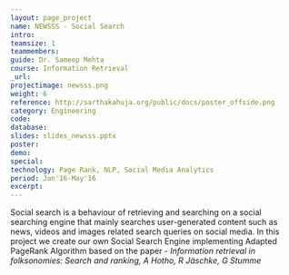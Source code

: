 ```yaml
---
layout: page_project
name: NEWSSS - Social Search
intro: 
teamsize: 1
teammembers: 
guide: Dr. Sameep Mehta
course: Information Retrieval
_url: 
projectimage: newsss.png
weight: 6
reference: http://sarthakahuja.org/public/docs/poster_offside.png
category: Engineering
code: 
database:
slides: slides_newsss.pptx
poster: 
demo: 
special:
technology: Page Rank, NLP, Social Media Analytics
period: Jan'16-May'16
excerpt: 
---
```

Social search is a behaviour of retrieving and searching on a social searching engine that mainly searches
user-generated content such as news, videos and images related search queries on social media. 
In this project we create our own Social Search Engine implementing Adapted PageRank Algorithm based on the paper - <i>Information retrieval in folksonomies: Search and ranking, A Hotho, R Jäschke, G Stumme</i>